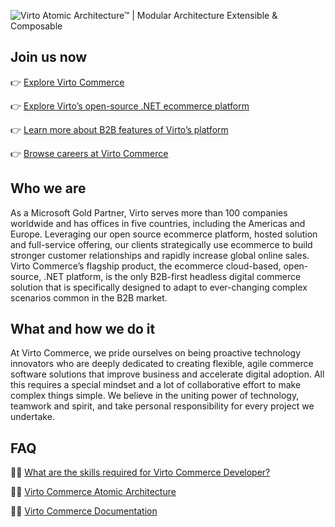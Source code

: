 ![Virto Atomic Architecture™ | Modular Architecture Extensible & Composable](https://user-images.githubusercontent.com/7639413/170719613-9c6bab70-a12d-400a-be44-5284ad4588f1.png)

## Join us now
👉 [Explore Virto Commerce](https://virtocommerce.com/)

👉 [Explore Virto’s open-source .NET ecommerce platform](https://virtocommerce.com/microsoft-ecommerce-platform)

👉 [Learn more about B2B features of Virto’s platform](https://virtocommerce.com/b2b-ecommerce-platform)

👉 [Browse careers at Virto Commerce](https://virtocommerce.com/career)

## Who we are
As a Microsoft Gold Partner, Virto serves more than 100 companies worldwide and has offices in five countries, including the Americas and Europe. Leveraging our open source ecommerce platform, hosted solution and full-service offering, our clients strategically use ecommerce to build stronger customer relationships and rapidly increase global online sales. Virto Commerce’s flagship product, the ecommerce cloud-based, open-source, .NET platform, is the only B2B-first headless digital commerce solution that is specifically designed to adapt to ever-changing complex scenarios common in the B2B market. 

## What and how we do it
At Virto Commerce, we pride ourselves on being proactive technology innovators who are deeply dedicated to creating flexible, agile commerce software solutions that improve business and accelerate digital adoption. All this requires a special mindset and a lot of collaborative effort to make complex things simple. We believe in the uniting power of technology, teamwork and spirit, and take personal responsibility for every project we undertake.

## FAQ
👨‍💻 [What are the skills required for Virto Commerce Developer?](https://www.virtocommerce.org/t/what-are-the-skills-required-for-an-virto-commerce-developer/90)

👨‍💻 [Virto Commerce Atomic Architecture](https://www.virtocommerce.org/t/virto-commerce-atomic-architecture-in-actions/408)

👨‍💻 [Virto Commerce Documentation](https://docs.virtocommerce.org/) 
